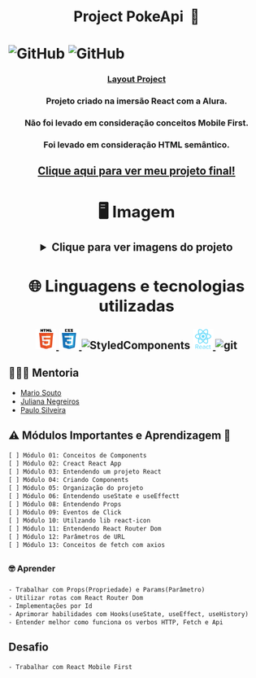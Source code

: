 <h1 align="center">Project PokeApi &nbsp🔴<h1/>

<img alt="GitHub" src="https://img.shields.io/github/license/jveiiga/alurakut?color=violet">
<img alt="GitHub" src="https://img.shields.io/badge/jveiiga-Alurakut-violet">
 
<h3 align="center"><a target="_blank" href="https://www.figma.com/file/xHF0n0qxiE2rqjqAILiBUB/Alurakut?node-id=58%3A0">Layout Project</a><h3/> 
<h3 align="center">Projeto criado na imersão React com a Alura.<h3/>
<h3 align="center">Não foi levado em consideração conceitos Mobile First.<h3/>
<h3 align="center">Foi levado em consideração HTML semântico.<h3/>

<h2 align="center"><a href="https://alurakut-jveiiga.vercel.app/" alt="Alurakut" target="_blank">Clique aqui para ver meu projeto final!<a/><h2/> 
  
## 🖥  Imagem

<details>
  
<summary>Clique para ver imagens do projeto</summary>
  
![preview](https://user-images.githubusercontent.com/57195630/154074982-1b26260e-390d-4467-b59c-7b0bd35f2e2d.png)

</details>  
  
##
  
## 🌐 Linguagens e tecnologias utilizadas

<a href="https://github.com/jveiiga/project-anima/blob/main/index.html" target="_blank"> <img src="https://raw.githubusercontent.com/devicons/devicon/master/icons/html5/html5-original-wordmark.svg"  alt="html5" width="40" height="40" /> <a/> 
<a href="https://github.com/jveiiga/project-anima/blob/main/style.css" target="_blank"> <img src="https://raw.githubusercontent.com/devicons/devicon/master/icons/css3/css3-original-wordmark.svg" alt="css3" width="40" height="40" /> </a> 
<img src="https://miro.medium.com/max/318/1*p1TndLk3UsGPBsM7qHPZIw.png" alt="StyledComponents" width="50" height="40"/>
<a href="" target="_blank"> <img src="https://raw.githubusercontent.com/devicons/devicon/master/icons/react/react-original-wordmark.svg" alt="figma" width="40" height="40" /> </a>
<img src="https://www.vectorlogo.zone/logos/git-scm/git-scm-icon.svg" alt="git" width="40" height="40"/> 

## 👨🏻‍🏫 Mentoria

- <a href="https://github.com/omariosouto">Mario Souto<a/>
- <a href="https://github.com/juunegreiros">Juliana Negreiros<a/>
- <a href="https://github.com/peas">Paulo Silveira<a/>



## ⚠️ Módulos Importantes e Aprendizagem 🌱 
    [ ] Módulo 01: Conceitos de Components
    [ ] Módulo 02: Creact React App
    [ ] Módulo 03: Entendendo um projeto React
    [ ] Módulo 04: Criando Components
    [ ] Módulo 05: Organização do projeto
    [ ] Módulo 06: Entendendo useState e useEffectt
    [ ] Módulo 08: Entendendo Props
    [ ] Módulo 09: Eventos de Click 
    [ ] Módulo 10: Utilzando lib react-icon
    [ ] Módulo 11: Entendendo React Router Dom
    [ ] Módulo 12: Parâmetros de URL
    [ ] Módulo 13: Conceitos de fetch com axios
 
 ## 
 ## <h3>🤓 Aprender<h3/>
 
    - Trabalhar com Props(Propriedade) e Params(Parâmetro)
    - Utilizar rotas com React Router Dom
    - Implementações por Id
    - Aprimorar habilidades com Hooks(useState, useEffect, useHistory)
    - Entender melhor como funciona os verbos HTTP, Fetch e Api
    
 ## Desafio
    - Trabalhar com React Mobile First
   
  
